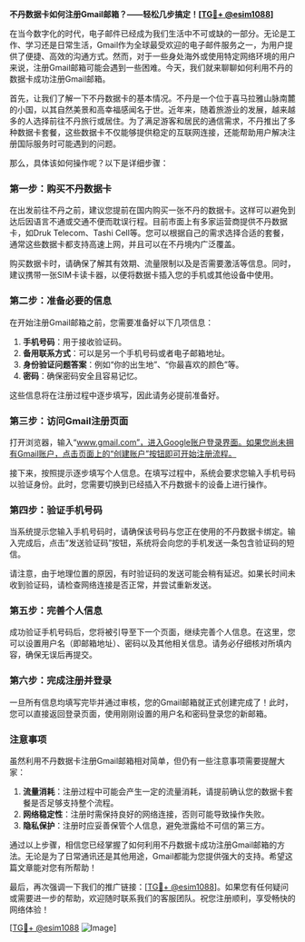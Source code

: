 **不丹数据卡如何注册Gmail邮箱？——轻松几步搞定！[[TG💪+ @esim1088](https://t.me/s/esim1088)]**

在当今数字化的时代，电子邮件已经成为我们生活中不可或缺的一部分。无论是工作、学习还是日常生活，Gmail作为全球最受欢迎的电子邮件服务之一，为用户提供了便捷、高效的沟通方式。然而，对于一些身处海外或使用特定网络环境的用户来说，注册Gmail邮箱可能会遇到一些困难。今天，我们就来聊聊如何利用不丹的数据卡成功注册Gmail邮箱。

首先，让我们了解一下不丹数据卡的基本情况。不丹是一个位于喜马拉雅山脉南麓的小国，以其自然美景和高幸福感闻名于世。近年来，随着旅游业的发展，越来越多的人选择前往不丹旅行或居住。为了满足游客和居民的通信需求，不丹推出了多种数据卡套餐，这些数据卡不仅能够提供稳定的互联网连接，还能帮助用户解决注册国际服务时可能遇到的问题。

那么，具体该如何操作呢？以下是详细步骤：

### 第一步：购买不丹数据卡

在出发前往不丹之前，建议您提前在国内购买一张不丹的数据卡。这样可以避免到达后因语言不通或交通不便而耽误行程。目前市面上有多家运营商提供不丹数据卡，如Druk Telecom、Tashi Cell等。您可以根据自己的需求选择合适的套餐，通常这些数据卡都支持高速上网，并且可以在不丹境内广泛覆盖。

购买数据卡时，请确保了解其有效期、流量限制以及是否需要激活等信息。同时，建议携带一张SIM卡读卡器，以便将数据卡插入您的手机或其他设备中使用。

### 第二步：准备必要的信息

在开始注册Gmail邮箱之前，您需要准备好以下几项信息：

1. **手机号码**：用于接收验证码。
2. **备用联系方式**：可以是另一个手机号码或者电子邮箱地址。
3. **身份验证问题答案**：例如“你的出生地”、“你最喜欢的颜色”等。
4. **密码**：确保密码安全且容易记忆。

这些信息将在注册过程中逐步填写，因此请务必提前准备好。

### 第三步：访问Gmail注册页面

打开浏览器，输入“www.gmail.com”，进入Google账户登录界面。如果您尚未拥有Gmail账户，点击页面上的“创建账户”按钮即可开始注册流程。

接下来，按照提示逐步填写个人信息。在填写过程中，系统会要求您输入手机号码以验证身份。此时，您需要切换到已经插入不丹数据卡的设备上进行操作。

### 第四步：验证手机号码

当系统提示您输入手机号码时，请确保该号码与您正在使用的不丹数据卡绑定。输入完成后，点击“发送验证码”按钮，系统将会向您的手机发送一条包含验证码的短信。

请注意，由于地理位置的原因，有时验证码的发送可能会稍有延迟。如果长时间未收到验证码，请检查网络连接是否正常，并尝试重新发送。

### 第五步：完善个人信息

成功验证手机号码后，您将被引导至下一个页面，继续完善个人信息。在这里，您可以设置用户名（即邮箱地址）、密码以及其他相关信息。请务必仔细核对所填内容，确保无误后再提交。

### 第六步：完成注册并登录

一旦所有信息均填写完毕并通过审核，您的Gmail邮箱就正式创建完成了！此时，您可以直接返回登录页面，使用刚刚设置的用户名和密码登录您的新邮箱。

### 注意事项

虽然利用不丹数据卡注册Gmail邮箱相对简单，但仍有一些注意事项需要提醒大家：

1. **流量消耗**：注册过程中可能会产生一定的流量消耗，请提前确认您的数据卡套餐是否足够支持整个流程。
2. **网络稳定性**：注册时需保持良好的网络连接，否则可能导致操作失败。
3. **隐私保护**：注册时应妥善保管个人信息，避免泄露给不可信的第三方。

通过以上步骤，相信您已经掌握了如何利用不丹数据卡成功注册Gmail邮箱的方法。无论是为了日常通讯还是其他用途，Gmail都能为您提供强大的支持。希望这篇文章能对您有所帮助！

最后，再次强调一下我们的推广链接：[[TG💪+ @esim1088](https://t.me/s/esim1088)]。如果您有任何疑问或需要进一步的帮助，欢迎随时联系我们的客服团队。祝您注册顺利，享受畅快的网络体验！

[[TG💪+ @esim1088](https://t.me/s/esim1088) ![Image](https://i.postimg.cc/4NQfJmqS/Snipaste-2025-05-13-00-14-12.png)]